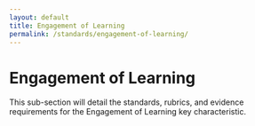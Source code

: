 ```yaml
---
layout: default
title: Engagement of Learning
permalink: /standards/engagement-of-learning/
---
```

# Engagement of Learning

This sub-section will detail the standards, rubrics, and evidence requirements for the Engagement of Learning key characteristic. 